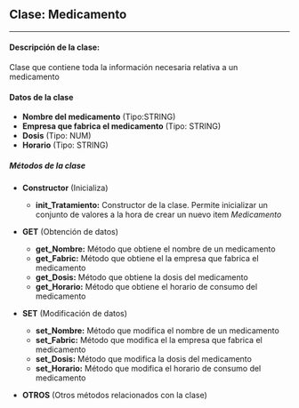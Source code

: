 ## Clase: **Medicamento**
---
#### Descripción de la clase:
Clase que contiene toda la información necesaria relativa a un medicamento
#### Datos de la clase
- **Nombre del medicamento** (Tipo:STRING)
- **Empresa que fabrica el medicamento** (Tipo: STRING)
- **Dosis** (Tipo: NUM)
- **Horario** (Tipo: STRING)
##### Métodos de la clase
- **Constructor** (Inicializa)
  - **init_Tratamiento:** Constructor de la clase. Permite inicializar un conjunto de valores a la hora de crear un nuevo item *Medicamento*

- **GET** (Obtención de datos)
  - **get_Nombre:** Método que obtiene el nombre de un medicamento
  - **get_Fabric:** Método que obtiene el la empresa que fabrica el medicamento
  - **get_Dosis:** Método que obtiene la dosis del medicamento
  - **get_Horario:** Método que obtiene el horario de consumo del medicamento

- **SET** (Modificación de datos)
  - **set_Nombre:** Método que modifica el nombre de un medicamento
  - **set_Fabric:** Método que modifica el la empresa que fabrica el medicamento
  - **set_Dosis:** Método que modifica la dosis del medicamento
  - **set_Horario:** Método que modifica el horario de consumo del medicamento

- **OTROS** (Otros métodos relacionados con la clase)

